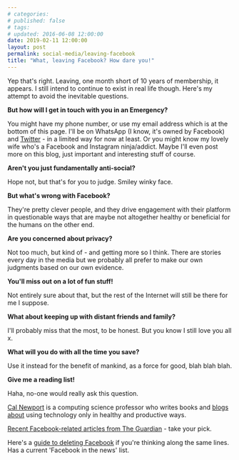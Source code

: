 ```yaml
---
# categories: 
# published: false
# tags: 
# updated: 2016-06-08 12:00:00
date: 2019-02-11 12:00:00
layout: post
permalink: social-media/leaving-facebook
title: "What, leaving Facebook? How dare you!"
---
```


Yep that's right. Leaving, one month short of 10 years of membership, it appears.  I still intend to continue to exist in real life though.  Here's my attempt to avoid the inevitable questions.

**But how will I get in touch with you in an Emergency?**

You might have my phone number, or use my email address which is at the bottom of this page.  I'll be on WhatsApp (I know, it's owned by Facebook) and [Twitter](https://twitter.com/kennyfraser) - in a limited way for now at least. Or you might know my lovely wife who's a Facebook and Instagram ninja/addict. Maybe I'll even post more on this blog, just important and interesting stuff of course.

**Aren't you just fundamentally anti-social?**

Hope not, but that's for you to judge. Smiley winky face.

**But what's wrong with Facebook?**

They're pretty clever people, and they drive engagement with their platform in questionable ways that are maybe not altogether healthy or beneficial for the humans on the other end.

**Are you concerned about privacy?**

Not too much, but kind of - and getting more so I think. There are stories every day in the media but we probably all prefer to make our own judgments based on our own evidence.

**You'll miss out on a lot of fun stuff!**

Not entirely sure about that, but the rest of the Internet will still be there for me I suppose.

**What about keeping up with distant friends and family?**

I'll probably miss that the most, to be honest. But you know I still love you all x.

**What will you do with all the time you save?**

Use it instead for the benefit of mankind, as a force for good, blah blah blah.

**Give me a reading list!**

Haha, no-one would really ask this question.

[Cal Newport](http://calnewport.com/) is a computing science professor who writes books and [blogs about](http://calnewport.com/blog/) using technology only in healthy and productive ways.

[Recent Facebook-related articles from The Guardian](https://www.theguardian.com/technology/facebook) - take your pick.

Here's a [guide to deleting Facebook](https://deletefacebook.com/) if you're thinking along the same lines. Has a current 'Facebook in the news' list.
